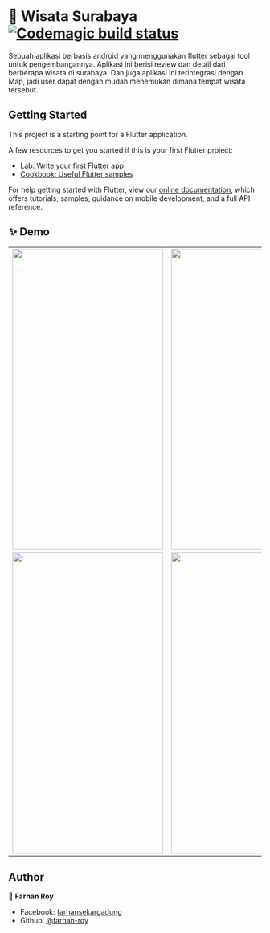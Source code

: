 # 👋 Wisata Surabaya [![Codemagic build status](https://api.codemagic.io/apps/5e12b9933b897277f650a3f6/5e12b9933b897277f650a3f5/status_badge.svg)](https://codemagic.io/apps/5e12b9933b897277f650a3f6/5e12b9933b897277f650a3f5/latest_build)

Sebuah aplikasi berbasis android yang menggunakan flutter sebagai tool untuk pengembangannya. Aplikasi ini berisi review dan detail dari berberapa wisata di surabaya. Dan juga aplikasi ini terintegrasi dengan Map, jadi user dapat dengan mudah menemukan dimana tempat wisata tersebut.

## Getting Started

This project is a starting point for a Flutter application.

A few resources to get you started if this is your first Flutter project:

- [Lab: Write your first Flutter app](https://flutter.dev/docs/get-started/codelab)
- [Cookbook: Useful Flutter samples](https://flutter.dev/docs/cookbook)

For help getting started with Flutter, view our
[online documentation](https://flutter.dev/docs), which offers tutorials,
samples, guidance on mobile development, and a full API reference.
## ✨ Demo
<table>
  <tr>
    <td><img src="https://github.com/roy1441/WisataSurabaya/blob/master/screenshots/Screenshot_1578178874.png" width="300" height="600"/></td>
    <td><img src="https://github.com/roy1441/WisataSurabaya/blob/master/screenshots/Screenshot_1578178857.png" width="300" height="600"/></td>
  </tr>
  <tr>
    <td><img src="https://github.com/roy1441/WisataSurabaya/blob/master/screenshots/Screenshot_1578178366.png" width="300" height="600"/></td>
    <td><img src="https://github.com/roy1441/WisataSurabaya/blob/master/screenshots/Screenshot_1578178428.png" width="300" height="600"/></td>
  </tr>
</table>

## Author

👤 **Farhan Roy**

- Facebook: [farhansekargadung](https://web.facebook.com/farhansekargadung)
- Github: [@farhan-roy](https://github.com/roy1441)
